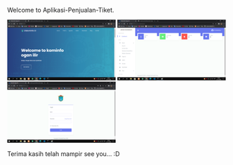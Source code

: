 Welcome to Aplikasi-Penjualan-Tiket.

<img src="https://github.com/ronaldi-putra/Diskomiinfo-Ogan-Ilir/blob/master/ss/landing.png" width="250"> <img src="https://github.com/ronaldi-putra/Diskomiinfo-Ogan-Ilir/blob/master/ss/dashboard.png" width="250"> <img src="https://github.com/ronaldi-putra/Diskomiinfo-Ogan-Ilir/blob/master/ss/login.png" width="250">

Terima kasih telah mampir see you... :D
